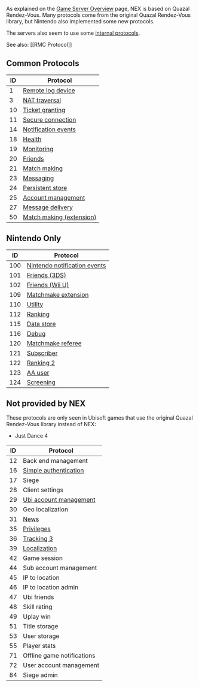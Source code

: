 As explained on the [Game Server Overview](NEX-Overview-(Game-Servers)) page, NEX is based on Quazal Rendez-Vous. Many protocols come from the original Quazal Rendez-Vous library, but Nintendo also implemented some new protocols.

The servers also seem to use some [internal protocols](NEX-Internal-Protocols).

See also: [[RMC Protocol]]

## Common Protocols
| ID | Protocol |
| --- | --- |
| 1 | [Remote log device](Remote-Log-Device-Protocol) |
| 3 | [NAT traversal](NAT-Traversal-Protocol) |
| 10 | [Ticket granting](Authentication-Protocol) |
| 11 | [Secure connection](Secure-Protocol) |
| 14 | [Notification events](Notification-Protocol) |
| 18 | [Health](Health-Protocol) |
| 19 | [Monitoring](Monitoring-Protocol) |
| 20 | [Friends](Friends-Protocol) |
| 21 | [Match making](Match-Making-Protocol) |
| 23 | [Messaging](Messaging-Protocol) |
| 24 | [Persistent store](Persistent-Store-Protocol) |
| 25 | [Account management](Account-Management-Protocol) |
| 27 | [Message delivery](Message-Delivery-Protocol) |
| 50 | [Match making (extension)](Match-Making-Protocol-Ext) |

## Nintendo Only
| ID | Protocol |
| --- | --- |
| 100 | [Nintendo notification events](Nintendo-Notification-Event-Protocol) |
| 101 | [Friends (3DS)](Friends-Protocol-(3DS)) |
| 102 | [Friends (Wii U)](Friends-Protocol-(Wii-U)) |
| 109 | [Matchmake extension](Matchmake-Extension-Protocol) |
| 110 | [Utility](Utility-Protocol) |
| 112 | [Ranking](Ranking-Protocol) |
| 115 | [Data store](Data-Store-Protocol) |
| 116 | [Debug](Debug-Protocol) |
| 120 | [Matchmake referee](Matchmake-Referee-Protocol) |
| 121 | [Subscriber](Subscriber-Protocol) |
| 122 | [Ranking 2](Ranking-Protocol-2) |
| 123 | [AA user](AA-User-Protocol) |
| 124 | [Screening](Screening-Protocol) |

## Not provided by NEX
These protocols are only seen in Ubisoft games that use the original Quazal Rendez-Vous library instead of NEX:

* Just Dance 4

| ID | Protocol |
| --- | --- |
| 12 | Back end management |
| 16 | [Simple authentication](Simple-Authentication-Protocol) |
| 17 | Siege |
| 28 | Client settings |
| 29 | [Ubi account management](Ubi-Account-Management-Protocol) |
| 30 | Geo localization |
| 31 | [News](News-Protocol) |
| 35 | [Privileges](Privileges-Protocol) |
| 36 | [Tracking 3](Tracking-Protocol-3) |
| 39 | [Localization](Localization-Protocol) |
| 42 | Game session |
| 44 | Sub account management |
| 45 | IP to location |
| 46 | IP to location admin |
| 47 | Ubi friends |
| 48 | Skill rating |
| 49 | Uplay win |
| 51 | Title storage |
| 53 | User storage |
| 55 | Player stats |
| 71 | Offline game notifications |
| 72 | User account management |
| 84 | Siege admin |